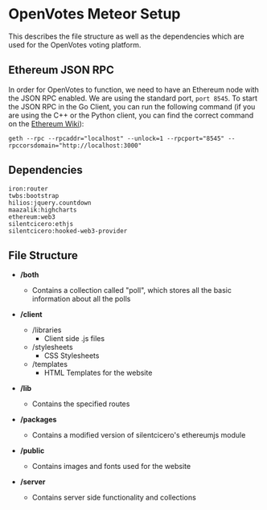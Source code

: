 # OpenVotes Meteor Setup

This describes the file structure as well as the dependencies which are used for the OpenVotes voting platform.


## Ethereum JSON RPC

In order for OpenVotes to function, we need to have an Ethereum node with the JSON RPC enabled. We are using the standard port, `port 8545`. To start the JSON RPC in the Go Client, you can run the following command (if you are using the C++ or the Python client, you can find the correct command on the [Ethereum Wiki](https://github.com/ethereum/wiki/wiki/JSON-RPC)):

```
geth --rpc --rpcaddr="localhost" --unlock=1 --rpcport="8545" --rpccorsdomain="http://localhost:3000"
```


## Dependencies

```
iron:router
twbs:bootstrap
hilios:jquery.countdown
maazalik:highcharts
ethereum:web3
silentcicero:ethjs
silentcicero:hooked-web3-provider
```


## File Structure

- **/both**
  - Contains a collection called "poll", which stores all the basic information about all the polls

- **/client**
  - /libraries
    - Client side .js files
  - /stylesheets
    - CSS Stylesheets
  - /templates
    - HTML Templates for the website

- **/lib**
  - Contains the specified routes

- **/packages**
  - Contains a modified version of silentcicero's ethereumjs module

- **/public**
  - Contains images and fonts used for the website

- **/server**
  - Contains server side functionality and collections
